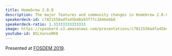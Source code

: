 ```yaml
---
title: Homebrew 2.0.0
description: The major features and community changes in Homebrew 2.0.0.
speakerdeck-id: c7821550adfa45bd8a93f77c2846ebb8
speakerdeck-ratio: 1.33333333333333
image: https://speakerd.s3.amazonaws.com/presentations/c7821550adfa45bd8a93f77c2846ebb8/preview_slide_0.jpg
youtube-id: 8SLVunsoRK0
---
```

Presented at [FOSDEM 2019](https://archive.fosdem.org/2019/schedule/event/homebrew_2/).
